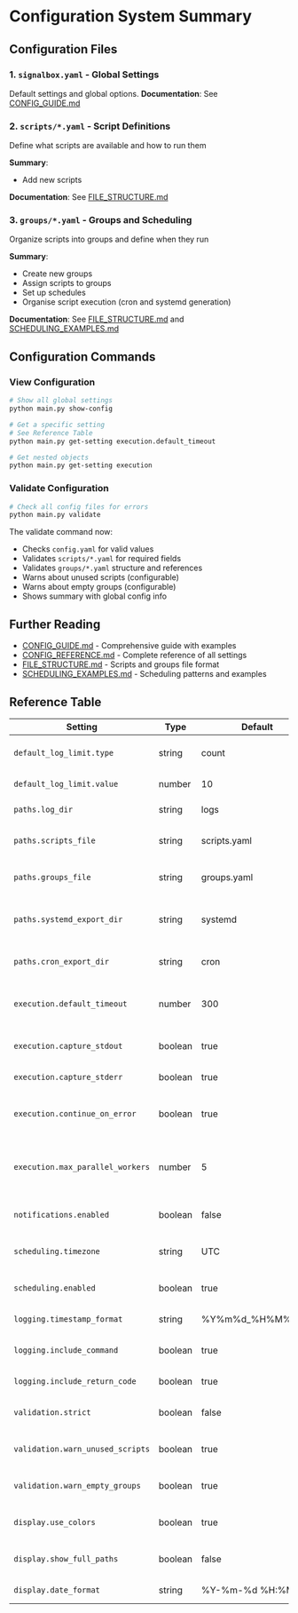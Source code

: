 # Configuration System Summary

## Configuration Files

### 1. `signalbox.yaml` - Global Settings
Default settings and global options.
**Documentation**: See [CONFIG_GUIDE.md](CONFIG_GUIDE.md)

### 2. `scripts/*.yaml` - Script Definitions
Define what scripts are available and how to run them

**Summary**:
  - Add new scripts

**Documentation**: See [FILE_STRUCTURE.md](FILE_STRUCTURE.md)

### 3. `groups/*.yaml` - Groups and Scheduling
Organize scripts into groups and define when they run

**Summary**:
- Create new groups
- Assign scripts to groups
- Set up schedules
- Organise script execution (cron and systemd generation)

**Documentation**: See [FILE_STRUCTURE.md](FILE_STRUCTURE.md) and [SCHEDULING_EXAMPLES.md](SCHEDULING_EXAMPLES.md)


## Configuration Commands

### View Configuration

```bash
# Show all global settings
python main.py show-config

# Get a specific setting
# See Reference Table
python main.py get-setting execution.default_timeout 

# Get nested objects
python main.py get-setting execution
```

### Validate Configuration

```bash
# Check all config files for errors
python main.py validate
```

The validate command now:
- Checks `config.yaml` for valid values
- Validates `scripts/*.yaml` for required fields
- Validates `groups/*.yaml` structure and references
- Warns about unused scripts (configurable)
- Warns about empty groups (configurable)
- Shows summary with global config info


## Further Reading

- [CONFIG_GUIDE.md](CONFIG_GUIDE.md) - Comprehensive guide with examples
- [CONFIG_REFERENCE.md](CONFIG_REFERENCE.md) - Complete reference of all settings
- [FILE_STRUCTURE.md](FILE_STRUCTURE.md) - Scripts and groups file format
- [SCHEDULING_EXAMPLES.md](SCHEDULING_EXAMPLES.md) - Scheduling patterns and examples




## Reference Table

| Setting | Type | Default | Description |
|---------|------|---------|-------------|
| `default_log_limit.type` | string | count | Log rotation type: `count` or `size` |
| `default_log_limit.value` | number | 10 | Number of logs or MB |
| `paths.log_dir` | string | logs | Directory for log files |
| `paths.scripts_file` | string | scripts.yaml | Path to scripts config |
| `paths.groups_file` | string | groups.yaml | Path to groups config |
| `paths.systemd_export_dir` | string | systemd | Directory for exported systemd files |
| `paths.cron_export_dir` | string | cron | Directory for exported cron files |
| `execution.default_timeout` | number | 300 | Script timeout in seconds (0=none) |
| `execution.capture_stdout` | boolean | true | Capture stdout in logs |
| `execution.capture_stderr` | boolean | true | Capture stderr in logs |
| `execution.continue_on_error` | boolean | true | Keep running after failures (deprecated) |
| `execution.max_parallel_workers` | number | 5 | Max concurrent scripts in parallel mode |
| `notifications.enabled` | boolean | false | Enable notifications (future) |
| `scheduling.timezone` | string | UTC | Timezone for cron expressions |
| `scheduling.enabled` | boolean | true | Enable scheduling features |
| `logging.timestamp_format` | string | %Y%m%d_%H%M%S_%f | Log filename timestamp |
| `logging.include_command` | boolean | true | Show command in log |
| `logging.include_return_code` | boolean | true | Show exit code in log |
| `validation.strict` | boolean | false | Treat warnings as errors |
| `validation.warn_unused_scripts` | boolean | true | Warn about unused scripts |
| `validation.warn_empty_groups` | boolean | true | Warn about empty groups |
| `display.use_colors` | boolean | true | Colorize terminal output |
| `display.show_full_paths` | boolean | false | Show complete file paths |
| `display.date_format` | string | %Y-%m-%d %H:%M:%S | Display date format |